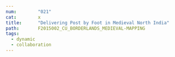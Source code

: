 ```yaml
---
num:        "021"
cat:        x
title:      "Delivering Post by Foot in Medieval North India"
path:       F2015002_CU_BORDERLANDS_MEDIEVAL-MAPPING
tags:
  - dynamic
  - collaboration
---
```

